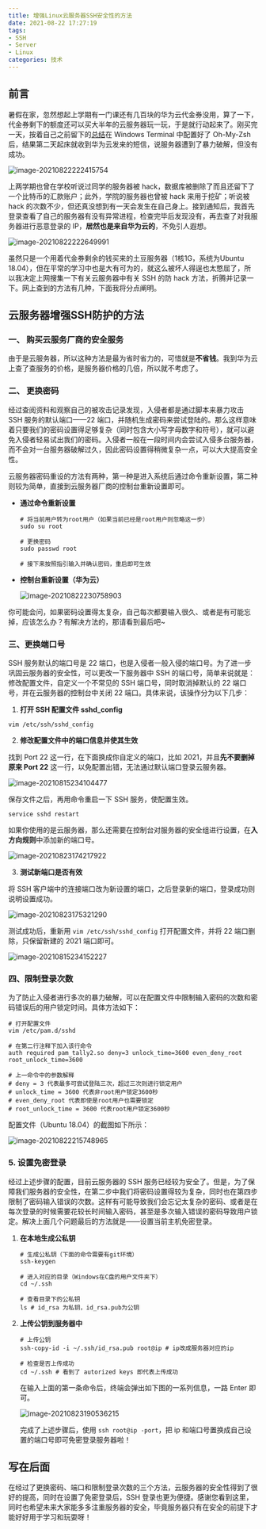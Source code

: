 ```yaml
---
title: 增强Linux云服务器SSH安全性的方法
date: 2021-08-22 17:27:19
tags:
- SSH
- Server
- Linux
categories: 技术
---
```


## 前言

暑假在家，忽然想起上学期有一门课还有几百块的华为云代金券没用，算了一下，代金券剩下的额度还可以买大半年的云服务器玩一玩，于是就行动起来了。刚买完一天，按着自己之前留下的[总结](https://blog.charfole.top/Win10%E7%B3%BB%E7%BB%9F%E4%B8%8B%E7%9A%84Windows%20Terminal+WSL%E9%85%8D%E7%BD%AE%E6%8C%87%E5%8D%97.html)在 Windows Terminal 中配置好了 Oh-My-Zsh 后，结果第二天起床就收到华为云发来的短信，说服务器遭到了暴力破解，但没有成功。

![image-20210822222415754](https://charfole-blog.oss-cn-shenzhen.aliyuncs.com/image/image-20210822222415754.png)
<!--more-->

上两学期也曾在学校听说过同学的服务器被 hack，数据库被删除了而且还留下了一个比特币的汇款账户；此外，学院的服务器也曾被 hack 来用于挖矿；听说被 hack 的次数不少，但还真没想到有一天会发生在自己身上。接到通知后，我首先登录查看了自己的服务器有没有异常进程，检查完毕后发现没有，再去查了对我服务器进行恶意登录的 IP，**居然也是来自华为云的**，不免引人遐想。

![image-20210822222649991](https://charfole-blog.oss-cn-shenzhen.aliyuncs.com/image/image-20210822222649991.png)



虽然只是一个用着代金券剩余的钱买来的土豆服务器（1核1G，系统为Ubuntu 18.04），但在平常的学习中也是大有可为的，就这么被坏人得逞也太憋屈了，所以我决定上网搜集一下有关云服务器中有关 SSH 的防 hack 方法，折腾并记录一下。网上查到的方法有几种，下面我将分点阐明。



## 云服务器增强SSH防护的方法

### 一、 购买云服务厂商的安全服务

由于是云服务器，所以这种方法是最为省时省力的，可惜就是**不省钱**。我到华为云上查了查服务的价格，是服务器价格的几倍，所以就不考虑了。

### 二、 更换密码

经过查阅资料和观察自己的被攻击记录发现，入侵者都是通过脚本来暴力攻击 SSH 服务的默认端口——22 端口，并随机生成密码来尝试登陆的。那么这样意味着只要我们的密码设置得足够复杂（同时包含大小写字母数字和符号），就可以避免入侵者轻易试出我们的密码。入侵者一般在一段时间内会尝试入侵多台服务器，而不会对一台服务器破解过久，因此密码设置得稍微复杂一点，可以大大提高安全性。

云服务器密码重设的方法有两种，第一种是进入系统后通过命令重新设置，第二种则较为简单，直接到云服务器厂商的控制台重新设置即可。

- **通过命令重新设置**

  ```shell
  # 将当前用户转为root用户（如果当前已经是root用户则忽略这一步）
  sudo su root
  
  # 更换密码
  sudo passwd root
  
  # 接下来按照指引输入并确认密码，重启即可生效
  ```

  

- **控制台重新设置（华为云）**

  ![image-20210822230758903](https://charfole-blog.oss-cn-shenzhen.aliyuncs.com/image/image-20210822230758903.png)



你可能会问，如果密码设置得太复杂，自己每次都要输入很久、或者是有可能忘掉，应该怎么办？有解决方法的，那请看到最后吧~

### 三、更换端口号

SSH 服务默认的端口号是 22 端口，也是入侵者一般入侵的端口号。为了进一步巩固云服务器的安全性，可以更改一下服务器中 SSH 的端口号，简单来说就是：修改配置文件，自定义一个不常见的 SSH 端口号，同时取消掉默认的 22 端口号，并在云服务器的控制台中关闭 22 端口。具体来说，该操作分为以下几步：

1. **打开 SSH 配置文件 sshd_config**

  ```shell
  vim /etc/ssh/sshd_config
  ```

2. **修改配置文件中的端口信息并使其生效**

  找到 Port 22 这一行，在下面换成你自定义的端口，比如 2021，并且**先不要删掉原来 Port 22** 这一行，以免配置出错，无法通过默认端口登录云服务器。

  ![image-20210815234104477](https://charfole-blog.oss-cn-shenzhen.aliyuncs.com/image/image-20210815234104477.png)

  

  保存文件之后，再用命令重启一下 SSH 服务，使配置生效。

  ```shell
  service sshd restart
  ```

  如果你使用的是云服务器，那么还需要在控制台对服务器的安全组进行设置，在**入方向规则**中添加新的端口号。

  ![image-20210823174217922](https://charfole-blog.oss-cn-shenzhen.aliyuncs.com/image/image-20210823174217922.png)

  

3. **测试新端口是否有效**

  将 SSH 客户端中的连接端口改为新设置的端口，之后登录新的端口，登录成功则说明设置成功。

  ![image-20210823175321290](https://charfole-blog.oss-cn-shenzhen.aliyuncs.com/image/image-20210823175321290.png)

  

  测试成功后，重新用 ``vim /etc/ssh/sshd_config`` 打开配置文件，并将 22 端口删除，只保留新建的 2021 端口即可。

  ![image-20210815234152227](https://charfole-blog.oss-cn-shenzhen.aliyuncs.com/image/image-20210815234152227.png)



### 四、限制登录次数

为了防止入侵者进行多次的暴力破解，可以在配置文件中限制输入密码的次数和密码错误后的用户锁定时间。具体方法如下：

```shell
# 打开配置文件
vim /etc/pam.d/sshd

# 在第二行注释下加入该行命令
auth required pam_tally2.so deny=3 unlock_time=3600 even_deny_root root_unlock_time=3600

# 上一命令中的参数解释
# deny = 3 代表最多可尝试登陆三次，超过三次则进行锁定用户
# unlock_time = 3600 代表非root用户锁定3600秒
# even_deny_root 代表即使是root用户也需要锁定
# root_unlock_time = 3600 代表root用户锁定3600秒
```

配置文件（Ubuntu 18.04）的截图如下所示：

![image-20210822215748965](https://charfole-blog.oss-cn-shenzhen.aliyuncs.com/image/image-20210822215748965.png)



### 5. 设置免密登录

经过上述步骤的配置，目前云服务器的 SSH 服务已经较为安全了。但是，为了保障我们服务器的安全性，在第二步中我们将密码设置得较为复杂，同时也在第四步限制了密码输入错误的次数。这样有可能导致我们会忘记太复杂的密码、或者是在每次登录的时候需要花较长时间输入密码，甚至是多次输入错误的密码导致用户锁定。解决上面几个问题最后的方法就是——设置当前主机免密登录。

1. **在本地生成公私钥**

   ```shell
   # 生成公私钥（下面的命令需要有git环境）
   ssh-keygen
   
   # 进入对应的目录（Windows在C盘的用户文件夹下）
   cd ~/.ssh 
   
   # 查看目录下的公私钥
   ls # id_rsa 为私钥，id_rsa.pub为公钥
   ```

2. **上传公钥到服务器中**

   ```shell
   # 上传公钥
   ssh-copy-id -i ~/.ssh/id_rsa.pub root@ip # ip改成服务器对应的ip
   
   # 检查是否上传成功
   cd ~/.ssh # 看到了 autorized keys 即代表上传成功
   ```

   在输入上面的第一条命令后，终端会弹出如下图的一系列信息，一路 Enter 即可。

   ![image-20210823190536215](https://charfole-blog.oss-cn-shenzhen.aliyuncs.com/image/image-20210823190536215.png)

   完成了上述步骤后，使用 ```ssh root@ip -port```，把 ip 和端口号置换成自己设置的端口号即可免密登录服务器啦！



## 写在后面

在经过了更换密码、端口和限制登录次数的三个方法，云服务器的安全性得到了很好的提高，同时在设置了免密登录后，SSH 登录也更为便捷。感谢您看到这里，同时也希望未来大家能多多注重服务器的安全，毕竟服务器只有在安全的前提下才能好好用于学习和玩耍呀！

